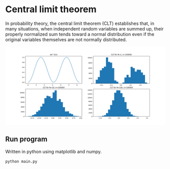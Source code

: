 # Central limit theorem

In probability theory, the central limit theorem (CLT) establishes that, in many situations, when independent random variables are summed up, their properly normalized sum tends toward a normal distribution even if the original variables themselves are not normally distributed.

![clt](clt.png)

## Run program

Written in python using matplotlib and numpy.

```bash
python main.py
```
